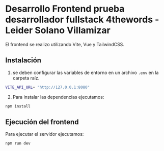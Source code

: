 # Desarrollo Frontend prueba desarrollador fullstack 4thewords - Leider Solano Villamizar


El frontend se realizo utilizando Vite, Vue y TailwindCSS.

## Instalación

1. se deben configurar las variables de entorno en un archivo `.env` en la carpeta raíz.

```bash
VITE_API_URL= "http://127.0.0.1:8080"

```



2. Para instalar las dependencias ejecutamos:

```bash
npm install
```

## Ejecución del frontend

Para ejecutar el servidor ejecutamos:

```bash
npm run dev
```
